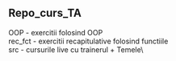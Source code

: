 ## Repo_curs_TA
OOP - exercitii folosind OOP\
rec_fct - exercitii recapitulative folosind functiile\
src - cursurile live cu trainerul + Temele\

